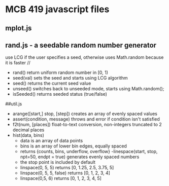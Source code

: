 # MCB 419 javascript files

## mplot.js
## rand.js - a seedable random number generator
use LCG if the user specifies a seed, otherwise uses Math.random because it is faster
//
- rand()     return uniform random number in [0, 1)
- seed(val)  sets the seed and starts using LCG algorithm
- seed()     returns the current seed value
- unseed()   switches back to unseeded mode, starts using Math.random();
- isSeeded() returns seeded status (true/false)

##util.js
- arange([start,] stop, [step]) creates an array of evenly spaced values
- assert(condition, message) throws and error if condition isn't satisfied
- f2t(num, [places]) float-to-text conversion, non-integers truncated to 2 decimal places
- hist(data, bins) 
  - data is an array of data points
  - bins is an array of lower bin edges, equally spaced
  - returns {counts, bins, underflow, overflow}
-linespace(start, stop, npt=50, endpt = true) generates evenly spaced numbers
  - the stop point is included by default
  - linspace(0, 5, 5) returns [0, 1.25, 2.5, 3.75, 5]
  - linspace(0, 5, 5, false) returns [0, 1, 2, 3, 4]
  - linspace(0,5, 6) returns [0, 1, 2, 3, 4, 5]
  
  
